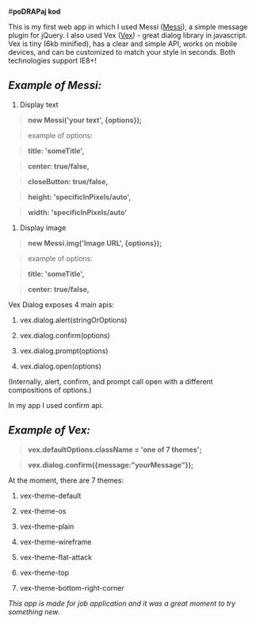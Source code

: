 #**poDRAPaj kod**

This is my first web app in which I used Messi ([Messi](http://marcosesperon.es/apps/messi/)), a simple message plugin for jQuery. I also used Vex ([Vex](http://github.hubspot.com/vex/)) - great dialog library in javascript. Vex is tiny (6kb minified), has a clear and simple API, works on mobile devices, and can be customized to match your style in seconds. Both technologies support IE8+!

## _Example of Messi:_

1. Display text

>**new Messi('your text', {options});**

>example of options:

>**title: 'someTitle',**

>**center: true/false,**

>**closeButton: true/false,**

>**height: 'specificInPixels/auto',**

>**width: 'specificInPixels/auto'**

1. Display image

>**new Messi.img('Image URL', {options});**

>example of options:

>**title: 'someTitle',**

>**center: true/false,**



Vex Dialog exposes 4 main apis:

1. vex.dialog.alert(stringOrOptions)

2. vex.dialog.confirm(options)

3. vex.dialog.prompt(options)

4. vex.dialog.open(options)

(Internally, alert, confirm, and prompt call open with a different compositions of options.)

In my app I used confirm api. 

## _Example of Vex:_

>**vex.defaultOptions.className = 'one of 7 themes';**

>**vex.dialog.confirm({message:"yourMessage"});**

At the moment, there are 7 themes:

1. vex-theme-default

2. vex-theme-os

3. vex-theme-plain

4. vex-theme-wireframe

5. vex-theme-flat-attack

6. vex-theme-top

7. vex-theme-bottom-right-corner


_This app is made for job application and it was a great moment to try something new._


